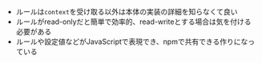 - ルールは`context`を受け取る以外は本体の実装の詳細を知らなくて良い
- ルールがread-onlyだと簡単で効率的、read-writeとする場合は気を付ける必要がある
- ルールや設定値などがJavaScriptで表現でき、npmで共有できる作りになっている